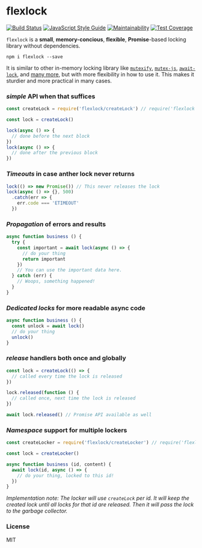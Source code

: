 # flexlock


<a href="https://travis-ci.org/martinheidegger/flexlock"><img src="https://travis-ci.org/martinheidegger/flexlock.svg?branch=master" alt="Build Status"/></a>
[![JavaScript Style Guide](https://img.shields.io/badge/code_style-standard-brightgreen.svg)](https://standardjs.com)
[![Maintainability](https://api.codeclimate.com/v1/badges/64b42212bd9ebab25cda/maintainability)](https://codeclimate.com/github/martinheidegger/flexlock/maintainability)
[![Test Coverage](https://api.codeclimate.com/v1/badges/64b42212bd9ebab25cda/test_coverage)](https://codeclimate.com/github/martinheidegger/flexlock/test_coverage)

`flexlock` is a **small**, **memory-concious**, **flexible**, **Promise**-based locking library without dependencies.

`npm i flexlock --save`

It is similar to other in-memory locking library like [`mutexify`](https://github.com/mafintosh/mutexify), [`mutex-js`](https://github.com/danielglennross/mutex-js), [`await-lock`](https://www.npmjs.com/package/await-lock), and [many more](https://www.npmjs.com/search?q=promise+lock), but with more flexibility in how
to use it. This makes it sturdier and more practical in many cases.


### _simple_ API when that suffices

```javascript
const createLock = require('flexlock/createLock') // require('flexlock').createLock works too

const lock = createLock()

lock(async () => {
  // done before the next block
})
lock(async () => {
  // done after the previous block
})
```

### _Timeouts_ in case anther lock never returns

```javascript
lock(() => new Promise()) // This never releases the lock
lock(async () => {}, 500)
  .catch(err => {
    err.code === 'ETIMEOUT'
  })
```

### _Propagation_ of errors and results

```javascript
async function business () {
  try {
    const important = await lock(async () => {
      // do your thing
      return important
    })
    // You can use the important data here.
  } catch (err) {
    // Woops, something happened!
  }
}
```

### _Dedicated locks_ for more readable async code

```javascript
async function business () {
  const unlock = await lock()
  // do your thing
  unlock()
}
```

### _release_ handlers both once and globally

```javascript
const lock = createLock(() => {
  // called every time the lock is released
})

lock.released(function () {
  // called once, next time the lock is released
})

await lock.released() // Promise API available as well
```

### _Namespace_ support for multiple lockers

```javascript
const createLocker = require('flexlock/createLocker') // require('flexlock').createLocker works too

const lock = createLocker()

async function business (id, content) {
  await lock(id, async () => {
    // do your thing, locked to this id!
  })
}
```

_Implementation note: The locker will use `createLock` per id. It will keep the created lock until all locks
for that id are released. Then it will pass the lock to the garbage collector._

### License

MIT
